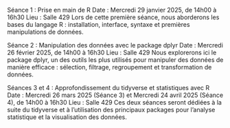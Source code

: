 Séance 1 : Prise en main de R
Date : Mercredi 29 janvier 2025, de 14h00 à 16h30
Lieu : Salle 429
Lors de cette première séance, nous aborderons les bases du langage R : installation, interface, syntaxe et premières manipulations de données.

Séance 2 : Manipulation des données avec le package dplyr
Date : Mercredi 26 février 2025, de 14h00 à 16h30
Lieu : Salle 429
Nous explorerons ici le package dplyr, un des outils les plus utilisés pour manipuler des données de manière efficace : sélection, filtrage, regroupement et transformation de données.

Séances 3 et 4 : Approfondissement du tidyverse et statistiques avec R
Date : Mercredi 26 mars 2025 (Séance 3) et Mercredi 24 avril 2025 (Séance 4), de 14h00 à 16h30
Lieu : Salle 429
Ces deux séances seront dédiées à la suite du tidyverse et à l’utilisation des principaux packages pour l’analyse statistique et la visualisation des données. 
